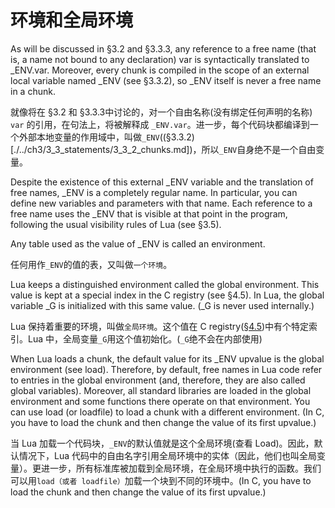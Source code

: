 环境和全局环境
============

As will be discussed in §3.2 and §3.3.3, any reference to a free name (that is, a name not bound to any declaration) var is syntactically translated to _ENV.var. Moreover, every chunk is compiled in the scope of an external local variable named _ENV (see §3.3.2), so _ENV itself is never a free name in a chunk.

就像将在 §3.2 和 §3.3.3中讨论的，对一个自由名称(没有绑定任何声明的名称) `var` 的引用，在句法上，将被解释成 `_ENV.var`。进一步，每个代码块都编译到一个外部本地变量的作用域中，叫做`_ENV`((§3.3.2)[./../ch3/3_3_statements/3_3_2_chunks.md])，所以`_ENV`自身绝不是一个自由变量。

Despite the existence of this external _ENV variable and the translation of free names, _ENV is a completely regular name. In particular, you can define new variables and parameters with that name. Each reference to a free name uses the _ENV that is visible at that point in the program, following the usual visibility rules of Lua (see §3.5).

Any table used as the value of _ENV is called an environment.

任何用作`_ENV`的值的表，又叫做`一个环境`。

Lua keeps a distinguished environment called the global environment. This value is kept at a special index in the C registry (see §4.5). In Lua, the global variable _G is initialized with this same value. (_G is never used internally.)

Lua 保持着重要的环境，叫做`全局环境`。这个值在 C registry([§4.5]())中有个特定索引。Lua 中，全局变量`_G`用这个值初始化。(`_G`绝不会在内部使用)

When Lua loads a chunk, the default value for its _ENV upvalue is the global environment (see load). Therefore, by default, free names in Lua code refer to entries in the global environment (and, therefore, they are also called global variables). Moreover, all standard libraries are loaded in the global environment and some functions there operate on that environment. You can use load (or loadfile) to load a chunk with a different environment. (In C, you have to load the chunk and then change the value of its first upvalue.)

当 Lua 加载一个代码块，`_ENV`的默认值就是这个全局环境(查看 Load)。因此，默认情况下，Lua 代码中的自由名字引用全局环境中的实体（因此，他们也叫全局变量）。更进一步，所有标准库被加载到全局环境，在全局环境中执行的函数。我们可以用`load（或者 loadfile）`加载一个块到不同的环境中。(In C, you have to load the chunk and then change the value of its first upvalue.)
